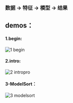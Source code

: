 
### 数据 -> 特征 -> 模型 -> 结果
## demos：
#### 1.begin:
![1 begin](https://github.com/user-attachments/assets/7df835a0-0488-4490-b190-5211d19b0c54)
#### 2.intro:
![2 intropro](https://github.com/user-attachments/assets/7380b446-a812-4b8c-be47-7b0ef74fa432)
#### 3-ModelSort：
![3 modelsort](https://github.com/user-attachments/assets/6b29ac6d-daf1-48b0-8b65-03b5c57ecbd7)
#### 
